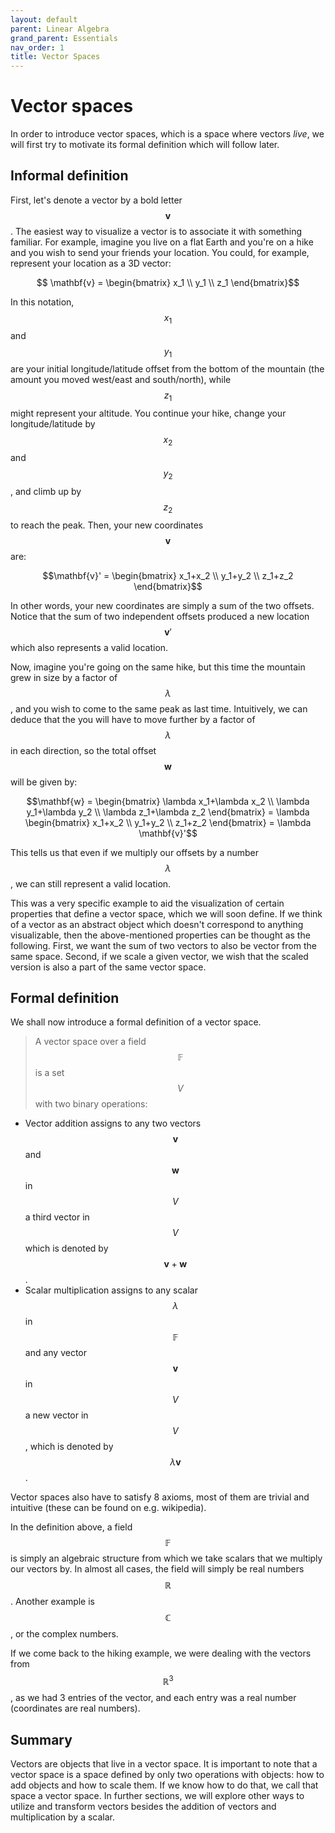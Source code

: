 ```yaml
---
layout: default
parent: Linear Algebra
grand_parent: Essentials
nav_order: 1
title: Vector Spaces
---
```


# Vector spaces

In order to introduce vector spaces, which is a space where vectors _live_, we will first try to motivate its formal definition which will follow later. 

## Informal definition

First, let's denote a vector by a bold letter $$\mathbf{v}$$. The easiest way to visualize a vector is to associate it 
with something familiar. For example, imagine you live on a flat Earth and you're on a hike and you wish to send your 
friends your location. You could, for example, represent your location as a 3D vector:

$$ \mathbf{v} = \begin{bmatrix}
           x_1 \\
           y_1 \\
           z_1
         \end{bmatrix}$$


In this notation, $$x_1$$ and $$y_1$$ are your initial longitude/latitude offset from the bottom of the mountain 
(the amount you moved west/east and south/north), while $$z_1$$ might represent your altitude. You continue your hike, 
change your longitude/latitude by $$x_2$$ and $$y_2$$, and climb up by $$z_2$$ to reach the peak. Then, your new coordinates $$\mathbf{v}$$ are:

$$\mathbf{v}' = \begin{bmatrix}
           x_1+x_2 \\
           y_1+y_2 \\
           z_1+z_2
         \end{bmatrix}$$

In other words, your new coordinates are simply a sum of the two offsets. Notice that the sum of two independent 
offsets produced a new location $$\mathbf{v}'$$ which also represents a valid location. 


Now, imagine you're going on the same hike, but this time the mountain grew in size by a factor of $$\lambda$$, and you 
wish to come to the same peak as last time. Intuitively, we can deduce that the you will have to move further by a factor 
of $$\lambda$$ in each direction, so the total offset $$\mathbf{w}$$ will be given by:

$$\mathbf{w} = \begin{bmatrix}
           \lambda x_1+\lambda x_2 \\
           \lambda y_1+\lambda y_2 \\
           \lambda z_1+\lambda z_2
         \end{bmatrix} = \lambda \begin{bmatrix}
           x_1+x_2 \\
           y_1+y_2 \\
           z_1+z_2
         \end{bmatrix} = \lambda \mathbf{v}'$$

This tells us that even if we multiply our offsets by a number $$\lambda$$, we can still represent a valid location.


This was a very specific example to aid the visualization of certain properties that define a vector space, which we 
will soon define. If we think of a vector as an abstract object which doesn't correspond to anything visualizable, 
then the above-mentioned properties can be thought as the following. First, we want the sum of two vectors to also 
be vector from the same space. Second, if we scale a given vector, we wish that the scaled version is also a part of 
the same vector space. 

## Formal definition

We shall now introduce a formal definition of a vector space.

> A vector space over a field $$\mathbb{F}$$ is a set $$V$$ with two binary operations:
- Vector addition assigns to any two vectors $$\mathbf{v}$$ and $$\mathbf{w}$$ in $$V$$ a third vector in $$V$$ which is denoted by $$\mathbf{v} +\mathbf{w}$$. 
- Scalar multiplication assigns to any scalar $$\lambda$$ in $$\mathbb{F}$$ and any vector $$\mathbf{v}$$ in $$V$$ a new vector in $$V$$, which is denoted by $$\lambda \mathbf{v}$$. 


Vector spaces also have to satisfy 8 axioms, most of them are trivial and intuitive (these can be found on e.g. wikipedia).

In the definition above, a field $$\mathbb{F}$$ is simply an algebraic structure from which we take scalars that we multiply our vectors by. 
In almost all cases, the field will simply be real numbers $$\mathbb{R}$$. Another example is $$\mathbb{C}$$, or the complex numbers.

If we come back to the hiking example, we were dealing with the vectors from $$\mathbb{R}^3$$, as we had 3 entries of the vector, 
and each entry was a real number (coordinates are real numbers).

## Summary 

Vectors are objects that live in a vector space. It is important to note that a vector space is a space defined by only 
two operations with objects: how to add objects and how to scale them. If we know how to do that, we call that space a vector space.
In further sections, we will explore other ways to utilize and transform vectors besides the addition of vectors and multiplication by a scalar. 